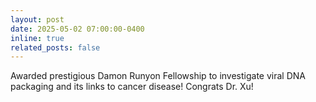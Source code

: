 ```yaml
---
layout: post
date: 2025-05-02 07:00:00-0400
inline: true
related_posts: false
---
```


Awarded prestigious Damon Runyon Fellowship to investigate viral DNA packaging and its links to cancer disease! Congrats Dr. Xu!